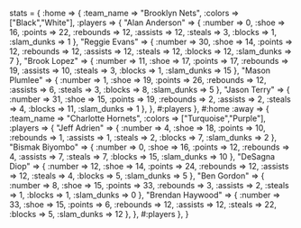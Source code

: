 stats = {
  :home => {
    :team_name => "Brooklyn Nets",
    :colors => ["Black","White"],
    :players => {
      "Alan Anderson" => {
        :number => 0,
        :shoe => 16,
        :points => 22,
        :rebounds => 12,
        :assists => 12,
        :steals => 3,
        :blocks => 1,
        :slam_dunks => 1
      },
      "Reggie Evans" => {
        :number => 30,
        :shoe => 14,
        :points => 12,
        :rebounds => 12,
        :assists => 12,
        :steals => 12,
        :blocks => 12,
        :slam_dunks => 7
      },
      "Brook Lopez" => {
        :number => 11,
        :shoe => 17,
        :points => 17,
        :rebounds => 19,
        :assists => 10,
        :steals => 3,
        :blocks => 1,
        :slam_dunks => 15
      },
      "Mason Plumlee" => {
        :number => 1,
        :shoe => 19,
        :points => 26,
        :rebounds => 12,
        :assists => 6,
        :steals => 3,
        :blocks => 8,
        :slam_dunks => 5
      },
      "Jason Terry" => {
        :number => 31,
        :shoe => 15,
        :points => 19,
        :rebounds => 2,
        :assists => 2,
        :steals => 4,
        :blocks => 11,
        :slam_dunks => 1
      },
    }, #:players
  }, #:home
  :away => {
    :team_name => "Charlotte Hornets",
    :colors => ["Turquoise","Purple"],
    :players => {
      "Jeff Adrien" => {
        :number => 4,
        :shoe => 18,
        :points => 10,
        :rebounds => 1,
        :assists => 1,
        :steals => 2,
        :blocks => 7,
        :slam_dunks => 2
      },
      "Bismak Biyombo" => {
        :number => 0,
        :shoe => 16,
        :points => 12,
        :rebounds => 4,
        :assists => 7,
        :steals => 7,
        :blocks => 15,
        :slam_dunks => 10
      },
      "DeSagna Diop" => {
        :number => 12,
        :shoe => 14,
        :points => 24,
        :rebounds => 12,
        :assists => 12,
        :steals => 4,
        :blocks => 5,
        :slam_dunks => 5
      },
      "Ben Gordon" => {
        :number => 8,
        :shoe => 15,
        :points => 33,
        :rebounds => 3,
        :assists => 2,
        :steals => 1,
        :blocks => 1,
        :slam_dunks => 0
      },
      "Brendan Haywood" => {
        :number => 33,
        :shoe => 15,
        :points => 6,
        :rebounds => 12,
        :assists => 12,
        :steals => 22,
        :blocks => 5,
        :slam_dunks => 12
      },
    }, #:players
  },
}
